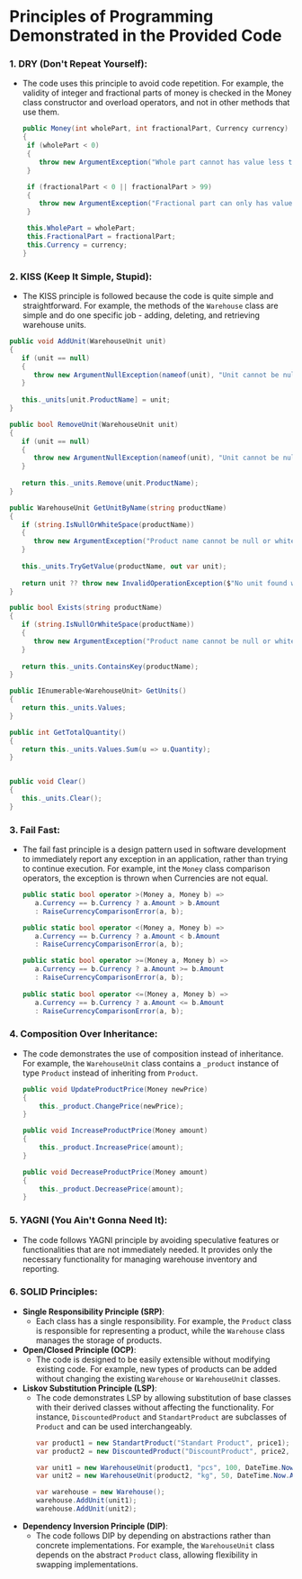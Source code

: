# Principles of Programming Demonstrated in the Provided Code

### 1. DRY (Don't Repeat Yourself):
- The code uses this principle to avoid code repetition. For example, the validity of integer and fractional parts of money is checked in the Money class constructor and overload operators, and not in other methods that use them.
     ```csharp
     public Money(int wholePart, int fractionalPart, Currency currency)
     {
      if (wholePart < 0)
      {
         throw new ArgumentException("Whole part cannot has value less than 0", nameof(wholePart));
      }

      if (fractionalPart < 0 || fractionalPart > 99)
      {
         throw new ArgumentException("Fractional part can only has values from 0 to 99", nameof(fractionalPart));
      }

      this.WholePart = wholePart;
      this.FractionalPart = fractionalPart;
      this.Currency = currency;
     }
     ```
### 2. KISS (Keep It Simple, Stupid):
- The KISS principle is followed because the code is quite simple and straightforward. For example, the methods of the `Warehouse` class are simple and do one specific job - adding, deleting, and retrieving warehouse units.
```csharp
public void AddUnit(WarehouseUnit unit)
{
   if (unit == null)
   {
      throw new ArgumentNullException(nameof(unit), "Unit cannot be null.");
   }
   
   this._units[unit.ProductName] = unit;
}

public bool RemoveUnit(WarehouseUnit unit)
{
   if (unit == null)
   {
      throw new ArgumentNullException(nameof(unit), "Unit cannot be null.");
   }
   
   return this._units.Remove(unit.ProductName);
}

public WarehouseUnit GetUnitByName(string productName)
{
   if (string.IsNullOrWhiteSpace(productName))
   {
      throw new ArgumentException("Product name cannot be null or whitespace.", nameof(productName));
   }
   
   this._units.TryGetValue(productName, out var unit);
   
   return unit ?? throw new InvalidOperationException($"No unit found with product name {productName}.");
}

public bool Exists(string productName)
{
   if (string.IsNullOrWhiteSpace(productName))
   {
      throw new ArgumentException("Product name cannot be null or whitespace.", nameof(productName));
   }
   
   return this._units.ContainsKey(productName);
}

public IEnumerable<WarehouseUnit> GetUnits()
{
   return this._units.Values;
}

public int GetTotalQuantity()
{
   return this._units.Values.Sum(u => u.Quantity);
}


public void Clear()
{
   this._units.Clear();
}
```

### 3. Fail Fast:
- The fail fast principle is a design pattern used in software development to immediately report any exception in an application, rather than trying to continue execution. For example, int the `Money` class comparison operators, the exception is thrown when Currencies are not equal.
   ```csharp
   public static bool operator >(Money a, Money b) =>
      a.Currency == b.Currency ? a.Amount > b.Amount
      : RaiseCurrencyComparisonError(a, b);

   public static bool operator <(Money a, Money b) =>
      a.Currency == b.Currency ? a.Amount < b.Amount
      : RaiseCurrencyComparisonError(a, b);

   public static bool operator >=(Money a, Money b) =>
      a.Currency == b.Currency ? a.Amount >= b.Amount
      : RaiseCurrencyComparisonError(a, b);
       
   public static bool operator <=(Money a, Money b) =>
      a.Currency == b.Currency ? a.Amount <= b.Amount
      : RaiseCurrencyComparisonError(a, b);
   ```

### 4. Composition Over Inheritance:
- The code demonstrates the use of composition instead of inheritance. For example, the `WarehouseUnit` class contains a ``_product`` instance of type `Product` instead of inheriting from `Product`.
   ```csharp
   public void UpdateProductPrice(Money newPrice)
   {
       this._product.ChangePrice(newPrice);
   }
   
   public void IncreaseProductPrice(Money amount)
   {
       this._product.IncreasePrice(amount);
   }
   
   public void DecreaseProductPrice(Money amount)
   {
       this._product.DecreasePrice(amount);
   }
   ```

### 5. **YAGNI (You Ain't Gonna Need It)**:
- The code follows YAGNI principle by avoiding speculative features or functionalities that are not immediately needed. It provides only the necessary functionality for managing warehouse inventory and reporting.

### 6. SOLID Principles:
   - **Single Responsibility Principle (SRP)**:
      - Each class has a single responsibility. For example, the `Product` class is responsible for representing a product, while the `Warehouse` class manages the storage of products.
   - **Open/Closed Principle (OCP)**:
      - The code is designed to be easily extensible without modifying existing code. For example, new types of products can be added without changing the existing `Warehouse` or `WarehouseUnit` classes.
   - **Liskov Substitution Principle (LSP)**:
      - The code demonstrates LSP by allowing substitution of base classes with their derived classes without affecting the functionality. For instance, `DiscountedProduct` and `StandartProduct` are subclasses of `Product` and can be used interchangeably.
         ```csharp
         var product1 = new StandartProduct("Standart Product", price1);
         var product2 = new DiscountedProduct("DiscountProduct", price2, 0.25m);

         var unit1 = new WarehouseUnit(product1, "pcs", 100, DateTime.Now.AddDays(-10));
         var unit2 = new WarehouseUnit(product2, "kg", 50, DateTime.Now.AddDays(-5));

         var warehouse = new Warehouse();
         warehouse.AddUnit(unit1);
         warehouse.AddUnit(unit2);
         ```
   - **Dependency Inversion Principle (DIP)**:
      - The code follows DIP by depending on abstractions rather than concrete implementations. For example, the `WarehouseUnit` class depends on the abstract `Product` class, allowing flexibility in swapping implementations.